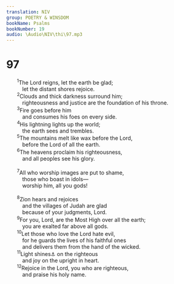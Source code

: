 ```yaml
---
translation: NIV
group: POETRY & WINSDOM
bookName: Psalms 
bookNumber: 19
audio: \Audio\NIV\thi\97.mp3
---
```


<div class="title"><h1>97</h1></div>
<span class="verse thi_97_1">  <sup>1</sup>The Lord reigns, let the earth be glad; <br/>   let the distant shores rejoice. <br/></span>
<span class="verse thi_97_2">  <sup>2</sup>Clouds and thick darkness surround him; <br/>   righteousness and justice are the foundation of his throne. <br/></span>
<span class="verse thi_97_3">  <sup>3</sup>Fire goes before him <br/>   and consumes his foes on every side. <br/></span>
<span class="verse thi_97_4">  <sup>4</sup>His lightning lights up the world; <br/>   the earth sees and trembles. <br/></span>
<span class="verse thi_97_5">  <sup>5</sup>The mountains melt like wax before the Lord, <br/>   before the Lord of all the earth. <br/></span>
<span class="verse thi_97_6">  <sup>6</sup>The heavens proclaim his righteousness, <br/>   and all peoples see his glory. <br/><br/></span>
<span class="verse thi_97_7">  <sup>7</sup>All who worship images are put to shame, <br/>   those who boast in idols— <br/>   worship him, all you gods! <br/><br/></span>
<span class="verse thi_97_8">  <sup>8</sup>Zion hears and rejoices <br/>   and the villages of Judah are glad <br/>   because of your judgments, Lord. <br/></span>
<span class="verse thi_97_9">  <sup>9</sup>For you, Lord, are the Most High over all the earth; <br/>   you are exalted far above all gods. <br/></span>
<span class="verse thi_97_10">  <sup>10</sup>Let those who love the Lord hate evil, <br/>   for he guards the lives of his faithful ones <br/>   and delivers them from the hand of the wicked. <br/></span>
<span class="verse thi_97_11">  <sup>11</sup>Light shines<a data-toggle="tooltip" data-placement="bottom" title="One Hebrew manuscript and ancient versions (see also 112:4); most Hebrew manuscripts Light is sown">⚓</a> on the righteous <br/>   and joy on the upright in heart. <br/></span>
<span class="verse thi_97_12">  <sup>12</sup>Rejoice in the Lord, you who are righteous, <br/>   and praise his holy name. <br/></span>
